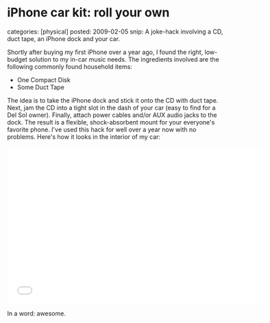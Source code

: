 iPhone car kit: roll your own
=============================
categories: [physical]
posted: 2009-02-05
snip: A joke-hack involving a CD, duct tape, an iPhone dock and your car.



Shortly after buying my first iPhone over a year ago, I found the right,
low-budget solution to my in-car music needs. The ingredients involved
are the following commonly found household items:

- One Compact Disk
- Some Duct Tape

The idea is to take the iPhone dock and stick it onto the CD with duct
tape. Next, jam the CD into a tight slot in the dash of your car (easy
to find for a Del Sol owner). Finally, attach power cables and/or AUX
audio jacks to the dock. The result is a flexible, shock-absorbent mount
for your everyone's favorite phone. I've used this hack for well over a
year now with no problems. Here's how it looks in the interior of my
car:

<iframe title="YouTube video player" width="600" height="368"
  src="//www.youtube.com/embed/Yg3VrsDXIpI" frameborder="0"
  allowfullscreen></iframe>

In a word: awesome.

